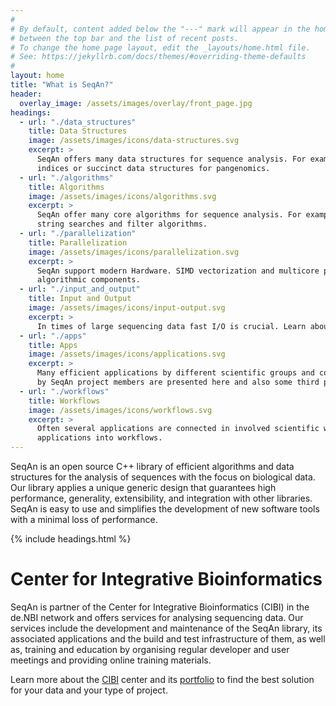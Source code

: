 ```yaml
---
#
# By default, content added below the "---" mark will appear in the home page
# between the top bar and the list of recent posts.
# To change the home page layout, edit the _layouts/home.html file.
# See: https://jekyllrb.com/docs/themes/#overriding-theme-defaults
#
layout: home
title: "What is SeqAn?"
header:
  overlay_image: /assets/images/overlay/front_page.jpg
headings:
  - url: "./data_structures"
    title: Data Structures
    image: /assets/images/icons/data-structures.svg
    excerpt: >
      SeqAn offers many data structures for sequence analysis. For example a unified interface for searching in string
      indices or succinct data structures for pangenomics.
  - url: "./algorithms"
    title: Algorithms
    image: /assets/images/icons/algorithms.svg
    excerpt: >
      SeqAn offer many core algorithms for sequence analysis. For example, pairwise and multiple alignments, approximate
      string searches and filter algorithms.
  - url: "./parallelization"
    title: Parallelization
    image: /assets/images/icons/parallelization.svg
    excerpt: >
      SeqAn support modern Hardware. SIMD vectorization and multicore processing are being incorporated in core
      algorithmic components.
  - url: "./input_and_output"
    title: Input and Output
    image: /assets/images/icons/input-output.svg
    excerpt: >
      In times of large sequencing data fast I/O is crucial. Learn about SeqAn I/O modules and supported data formats.
  - url: "./apps"
    title: Apps
    image: /assets/images/icons/applications.svg
    excerpt: >
      Many efficient applications by different scientific groups and companies are based on SeqAn. Official applications
      by SeqAn project members are presented here and also some third party apps.
  - url: "./workflows"
    title: Workflows
    image: /assets/images/icons/workflows.svg
    excerpt: >
      Often several applications are connected in involved scientific workflows. SeqAn supports easy integration of its
      applications into workflows.
---
```


SeqAn is an open source C++ library of efficient algorithms and data structures for the analysis of sequences with the
focus on biological data. Our library applies a unique generic design that guarantees high performance, generality,
extensibility, and integration with other libraries. SeqAn is easy to use and simplifies the development of new software
tools with a minimal loss of performance.

{% include headings.html %}

# Center for Integrative Bioinformatics

SeqAn is partner of the Center for Integrative Bioinformatics (CIBI) in the de.NBI network and offers services for
analysing sequencing data. Our services include the development and maintenance of the SeqAn library, its associated
applications and the build and test infrastructure of them, as well as, training and education by organising regular
developer and user meetings and providing online training materials.

Learn more about the [CIBI](https://www.denbi.de/network/center-for-integrative-bioinformatics-cibi) center and its
[portfolio](https://www.denbi.de/network/center-for-integrative-bioinformatics-cibi/21-about/508-portfolio-of-center-for-integrative-bioinformatics-cibi)
to find the best solution for your data and your type of project.
